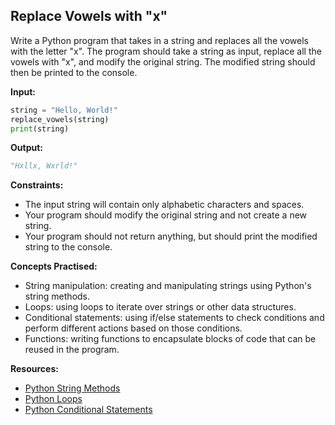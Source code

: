 ## **Replace Vowels with "x"**

Write a Python program that takes in a string and replaces all the vowels with the letter "x". The program should take a string as input, replace all the vowels with "x", and modify the original string. The modified string should then be printed to the console.

**Input:**
```python
string = "Hello, World!"
replace_vowels(string)
print(string)
```



**Output:**
```python
"Hxllx, Wxrld!"
```


**Constraints:**
- The input string will contain only alphabetic characters and spaces.
- Your program should modify the original string and not create a new string.
- Your program should not return anything, but should print the modified string to the console.

**Concepts Practised:**
- String manipulation: creating and manipulating strings using Python's string methods.
- Loops: using loops to iterate over strings or other data structures.
- Conditional statements: using if/else statements to check conditions and perform different actions based on those conditions.
- Functions: writing functions to encapsulate blocks of code that can be reused in the program.

**Resources:**

- [Python String Methods](https://www.w3schools.com/python/python_ref_string.asp)
- [Python Loops](https://www.w3schools.com/python/python_for_loops.asp)
- [Python Conditional Statements](https://www.w3schools.com/python/python_conditions.asp)